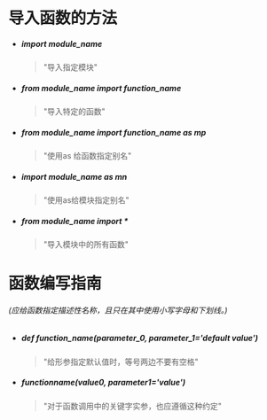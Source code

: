 # 导入函数的方法
* ##### import module_name
    >"导入指定模块"
* ##### from module_name import function_name
    >"导入特定的函数"
* ##### from module_name import function_name as mp
    >"使用as 给函数指定别名"
    
* ##### import module_name as mn
    >"使用as给模块指定别名"
* ##### from module_name import *
    >"导入模块中的所有函数"
# 函数编写指南
###### (应给函数指定描述性名称，且只在其中使用小写字母和下划线。)
* ##### def function_name(parameter_0, parameter_1='default value')
    >"给形参指定默认值时，等号两边不要有空格"
* ##### functionname(value0, parameter1='value')
    >"对于函数调用中的关键字实参，也应遵循这种约定"